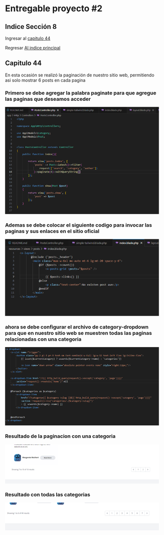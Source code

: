 # Entregable proyecto #2

## Indice Sección 8


 Ingresar al [capitulo 44](#capitulo-44)

 Regresar [Al indice principal](../README.md)


 ## Capitulo 44

 En esta ocasión se realizó la paginación de nuestro sitio web, permitiendo asi solo mostrar 6 posts en cada pagina

 ### Primero se debe agregar la palabra paginate para que agregue las paginas que deseamos acceder 

 ![Imagen](../Section8/images/video44/imagen1.PNG  "Código")

 ### Ademas se debe colocar el siguiente codigo para invocar las paginas y sus enlaces en el sitio oficial

 ![Imagen](../Section8/images/video44/imagen2.PNG  "Código")

 ### ahora se debe configurar el archivo de category-dropdown para que en nuestro sitio web se muestren todas las paginas relacionadas con una categoria

 ![Imagen](../Section8/images/video44/imagen3.PNG  "Código")

 ### Resultado de la paginacion con una categoria

 ![Imagen](../Section8/images/video44/imagen4.PNG  "pagina")

 ### Resultado con todas las categorias

 ![Imagen](../Section8/images/video44/imagen5.PNG  "pagina")

